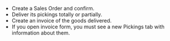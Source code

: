 - Create a Sales Order and confirm.
- Deliver its pickings totally or partially.
- Create an invoice of the goods delivered.
- If you open invoice form, you must see a new Pickings tab with
  information about them.
